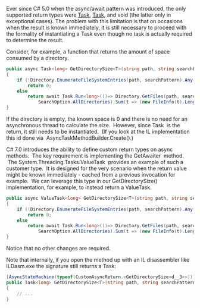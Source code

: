 

Ever since C# 5.0 when the async/await pattern was introduced, the only supported return types were [Task<TResult>](https://msdn.microsoft.com/en-us/library/dd321424(v=vs.110).aspx), [Task](https://msdn.microsoft.com/en-us/library/system.threading.tasks.task(v=vs.110).aspx), and void (the latter only in exceptional cases). The problem with this limitation is that on occasions when the result is known immediately, it is still necessary to proceed with the formality of instantiating a Task even though no task is actually required to determine the result.

Consider, for example, a function that returns the amount of space consumed by a directory.

```csharp
public async Task<long> GetDirectorySize<T>(string path, string searchPattern)
{
    if (!Directory.EnumerateFileSystemEntries(path, searchPattern).Any())
        return 0;
    else 
        return await Task.Run<long>(()=> Directory.GetFiles(path, searchPattern, 
            SearchOption.AllDirectories).Sum(t => (new FileInfo(t).Length)));
}
```

If the directory is empty, the known space is 0 and there is no need for an asynchronous thread to calculate the size.  However, since Task<long>  is the return, it still needs to be instantiated.  (If you look at the IL implementation this id done via  AsyncTaskMethodBuilder<long>.Create().)

C# 7.0 introduces the ability to define custom return types on async methods.  The key requirement is implementing the GetAwaiter  method.  The System.Threading.Tasks.ValueTask<T>  provides an example of such a customer type.  It is designed for the very scenario when the return value might be known immediately - cached from a previous invocation for example.  We can leverage this type in our GetDirectorySize()  implementation, for example, to instead return a ValueTask<long>.

```csharp
public async ValueTask<long> GetDirectorySize<T>(string path, string searchPattern)
{
    if (!Directory.EnumerateFileSystemEntries(path, searchPattern).Any())
        return 0;
    else 
        return await Task.Run<long>(()=> Directory.GetFiles(path, searchPattern, 
            SearchOption.AllDirectories).Sum(t => (new FileInfo(t).Length)));
}
```

Notice that no other changes are required.

Note that internally, if you open the method up with an IL disassembler like ILDasm.exe the signature still returns a Task<T>:

```csharp
[AsyncStateMachine(typeof(CustomAsyncReturn.<GetDirectorySize>d__3<>))]
public Task<long> GetDirectorySize<T>(string path, string searchPattern)
{
    // ...
}
```
